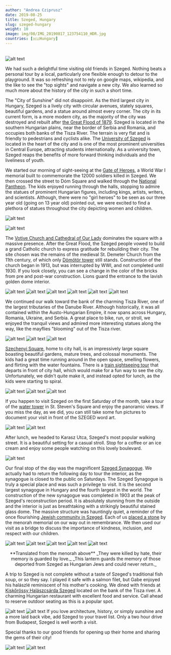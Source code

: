 ```yaml
---
author: "Andrea Cziprusz"
date: 2019-08-25
title: Szeged, Hungary
slug: szeged-hungary
weight: 10
image: img/08/IMG_20190817_123754110_HDR.jpg
countries: [🇭🇺Hungary]
---
```


\
![alt text](/peekaboo.travel/img/08/IMG_20190817_123754110_HDR.jpg "city hall")

We had such a delightful time visiting old friends in Szeged.  Nothing beats a personal tour by a local, particularly one flexible enough to detour to the playground.  It was so refreshing not to rely on google maps, wikipedia, and the like to see the "top sights" and navigate a new city. We also learned so much more about the history of the city in such a short time.  

The "City of Sunshine" did not disappoint.  As the third largest city in Hungary, Szeged is a lively city with circular avenues, stately squares, beautiful gardens, and a statue around almost every corner. The city in its current form, is a more modern city, as the majority of the city was destroyed and rebuilt after [the Great Flood of 1879](https://dailynewshungary.com/how-much-do-you-know-about-the-historic-floods-of-hungary/). Szeged is located in the southern Hungarian plains, near the border of Serbia and Romania, and occupies both banks of the Tisza River.  The terrain is very flat and is friendly to pedestrians and cyclists alike. The [University of Szeged](http://www.u-szeged.hu/english) is located in the heart of the city and is one of the most prominent universities in Central Europe, attracting students internationally.  As a university town, Szeged reaps the benefits of more forward thinking individuals and the liveliness of youth. 

We started our morning of sight-seeing at the [Gate of Heroes](https://urbanrecovery.eu/heroes-gate-szeged/), a World War I memorial built to commemorate the 12000 soldiers killed in Szeged. We then crossed the street to Dóm Square and walked through the [National Pantheon](https://www.kozterkep.hu/gyujtemenyek/megtekintes/119863/Szegedi_Pantheon_szobraszati_alkotasai.html). The kids enjoyed running through the halls, stopping to admire the statues of prominent Hungarian figures, including kings, artists, writers, and scientists.  Although, there were no "girl heroes" to be seen as our three year old (going on 13 year old) pointed out, we were excited to find a plethora of statues throughout the city depicting women and children. 

![alt text](/peekaboo.travel/img/08/IMG_20190817_104850793_HDR.jpg#center "Gate of Heroes")

![alt text](/peekaboo.travel/img/08/IMG_20190817_105741236_HDR.jpg#center "National Pantheon ")

The [Votive Church and Cathedral of Our Lady](http://szegedtourism.hu/en/votive-church-2/) dominates the square with a massive presence.  After the Great Flood, the Szeged people vowed to build a grand Catholic church to express gratitude for rebuilding their city. The site chosen was the remains of the medieval St. Demeter Church from the 11th century, of which only [Dömötör tower](https://en.wikipedia.org/wiki/D%C3%B6m%C3%B6t%C3%B6r_Tower) still stands. Construction of the church began in 1913, but was interrupted by WWI, and not completed until 1930.  If you look closely, you can see a change in the color of the bricks from pre and post-war construction. Lions guard the entrance to the lavish golden dome interior.

![alt text](/peekaboo.travel/img/08/IMG_20190817_110224316_HDR.jpg#center "church exterior")
![alt text](/peekaboo.travel/img/08/IMG_20190817_110302894_HDR.jpg#center "church old tower")
![alt text](/peekaboo.travel/img/08/IMG_20190817_110945491_HDR.jpg#center "church exterior 2")
![alt text](/peekaboo.travel/img/08/IMG_20190817_111216763_HDR.jpg#center "church exterior door")
![alt text](/peekaboo.travel/img/08/IMG_20190817_110510162_HDR.jpg#center "exterior lion")
![alt text](/peekaboo.travel/img/08/IMG_20190817_110628064.jpg#center "church interior")

We continued our walk toward the bank of the charming Tisza River, one of the largest tributaries of the Danube River. Although historically, it was all contained within the Austo-Hungarian Empire, it now spans across Hungary, Romania, Ukraine, and Serbia. A great place to bike, run, or stroll, we enjoyed the tranquil views and admired more interesting statues along the way, like the mayflies "blooming" out of the Tisza river.

![alt text](/peekaboo.travel/img/08/IMG_20190817_113434333_HDR.jpg#center "mayflies")
![alt text](/peekaboo.travel/img/08/IMG_20190817_113112129_HDR.jpg#center "women statues")
![alt text](/peekaboo.travel/img/08/IMG_20190817_122246063_HDR.jpg#center "queen elizabeth")

[Szechenyi Square](http://szegedtourism.hu/en/szechenyi-square/), home to city hall, is an impressively large square boasting beautiful gardens, mature trees, and colossal monuments. The kids had a great time running around in the open space, smelling flowers, and flirting with the water fountains. There is a [train sightseeing tour](http://szegedtourism.hu/en/varosnezo-kisvonat-2/) that departs in front of city hall, which would make for a fun way to see the city. Unfortunately, we didn't quite make it, and instead opted for lunch, as the kids were starting to spiral.

![alt text](/peekaboo.travel/img/08/IMG_20190817_123940536_HDR.jpg#center "J in front of city hall")
![alt text](/peekaboo.travel/img/08/IMG_20190817_143825897_HDR.jpg#center "J with stick")
![alt text](/peekaboo.travel/img/08/IMG_20190817_143943882_HDR.jpg#center "J posing with monument")

If you happen to visit Szeged on the first Saturday of the month, take a tour of the [water tower](http://szegedtourism.hu/en/water-tower-in-st-steven-square/) in St. Steven's Square and enjoy the panoramic views. If you miss the day, as we did, you can still take some fun pictures to document your visit in front of the SZEGED word art.

![alt text](/peekaboo.travel/img/08/IMG_20190817_130657918_HDR.jpg#center "water tower")
![alt text](/peekaboo.travel/img/08/IMG_20190817_130830415_HDR.jpg#center "words SZEGED")

After lunch, we headed to Karasz Utca, Szeged's most popular walking street. It is a beautiful setting for a casual stroll. Stop for a coffee or an ice cream and enjoy some people watching on this lovely boulevard.  

![alt text](/peekaboo.travel/img/08/IMG_20190817_144808200_HDR.jpg#center "square statue")

Our final stop of the day was the magnificent [Szeged Synagogue](http://szegedtourism.hu/en/new-synagogue-2/). We actually had to return the following day to tour the interior, as the synagogue is closed to the public on Saturdays. The Szeged Synagogue is truly a special place and was such a privilege to visit. It is the second largest synagogue in Hungary and the fourth largest in the world.  The construction of the new synagogue was completed in 1903 at the peak of Szeged's reconstruction period. It is absolutely stunning from the outside and the interior is just as breathtaking with a strikingly beautiful stained glass dome. The massive structure was hauntingly quiet, a reminder of the once flourishing [Jewish community in Szeged](https://dbs.bh.org.il/place/szeged). Each of us [placed a stone](https://www.jewishvirtuallibrary.org/putting-stones-on-jewish-graves) by the menorah memorial on our way out in remembrance.  We then used our visit as a bridge to discuss the importance of kindness, inclusion, and respect with our children. 

![alt text](/peekaboo.travel/img/08/IMG_20190818_093920564_HDR.jpg#center "synagogue exterior")
![alt text](/peekaboo.travel/img/08/IMG_20190817_153201634_HDR.jpg#center "front view")
![alt text](/peekaboo.travel/img/08/IMG_20190818_094650503.jpg#center "interior arc")
![alt text](/peekaboo.travel/img/08/IMG_20190818_095700765.jpg#center "ceiling")
![alt text](/peekaboo.travel/img/08/IMG_20190818_094030527_HDR.jpg#center "menorah memorial")
<p align="center">
**Translated from the menorah above**  
_They were killed by hate, their memory is guarded by love._  
_This lantern guards the memory of those deported from Szeged as Hungarian Jews and could never return._    
</p>

A trip to Szeged is not complete without a taste of Szeged's traditional fish soup, or so they say.  I played it safe with a salmon filet, but Gabe enjoyed his halászlé reminiscent of his mother's cooking. We dined with friends at [Kiskőrössy Halászcsárda Szeged](http://www.kiskorossyhalaszcsarda.hu/) located on the bank of the Tisza river. A charming Hungarian restaurant with excellent food and service. Call ahead to reserve outdoor seating as this is a popular spot.

![alt text](/peekaboo.travel/img/08/IMG_20190818_132142466_HDR.jpg#center)
![alt text](/peekaboo.travel/img/08/IMG_20190818_123044699.jpg#center)
If you love architecture, history, or simply sunshine and a more laid back vibe, add Szeged to your travel list.  Only a two hour drive from Budapest, Szeged is well worth a visit.

Special thanks to our good friends for opening up their home and sharing the gems of their city!

![alt text](/peekaboo.travel/img/08/IMG_20190817_143200333_HDR.jpg#center "monument/green")
![alt text](/peekaboo.travel/img/08/IMG_20190817_122011429_HDR.jpg#center "national theathre")
